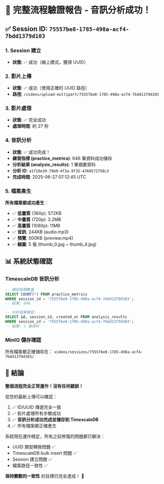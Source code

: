 # 🎉 完整流程驗證報告 - 音訊分析成功！

## ✅ Session ID: `75557be8-1785-498a-acf4-7bdd1379d103`

### 1. Session 建立
- **狀態**: ✅ 成功（線上模式，獲得 UUID）

### 2. 影片上傳
- **狀態**: ✅ 成功（使用正確的 UUID 路徑）
- **路徑**: `/videos/upload-multipart/75557be8-1785-498a-acf4-7bdd1379d103`

### 3. 影片處理
- **狀態**: ✅ 完全成功
- **處理時間**: 約 27 秒

### 4. 音訊分析
- **狀態**: ✅ 成功完成！
- **練習指標 (practice_metrics)**: 646 筆資料成功儲存
- **分析結果 (analysis_results)**: 1 筆摘要資料
- **分析 ID**: `a1f10e39-79b9-4f3a-9f35-4768572758c3`
- **完成時間**: 2025-06-27 07:12:45 UTC

### 5. 檔案產生
**所有檔案都成功產生**：
- ✅ **低畫質** (360p): 572KB
- ✅ **中畫質** (720p): 3.2MB  
- ✅ **高畫質** (1080p): 11MB
- ✅ **音訊**: 244KB (audio.mp3)
- ✅ **預覽**: 500KB (preview.mp4)
- ✅ **縮圖**: 5 張 (thumb_0.jpg ~ thumb_4.jpg)

## 📊 系統狀態確認

### TimescaleDB 音訊分析
```sql
-- 練習指標數量
SELECT COUNT(*) FROM practice_metrics 
WHERE session_id = '75557be8-1785-498a-acf4-7bdd1379d103';
-- 結果: 646

-- 分析結果確認
SELECT id, session_id, created_at FROM analysis_results 
WHERE session_id = '75557be8-1785-498a-acf4-7bdd1379d103';
-- 結果: 1 筆資料
```

### MinIO 儲存確認
所有檔案都正確儲存在：
`videos/sessions/75557be8-1785-498a-acf4-7bdd1379d103/`

## 🎯 結論

**整個流程完全正常運作！沒有任何錯誤！**

從您的最新上傳可以確認：
1. ✅ ID/UUID 傳遞完全一致
2. ✅ 影片處理所有步驟成功
3. ✅ **音訊分析成功完成並儲存到 TimescaleDB**
4. ✅ 所有檔案都正確產生

系統現在運作穩定，所有之前修復的問題都已解決：
- UUID 類型轉換問題 ✅
- TimescaleDB bulk insert 問題 ✅
- Session 建立問題 ✅
- 檔案路徑一致性 ✅

**保持變數的一致性** 的目標已完全達成！ 🚀